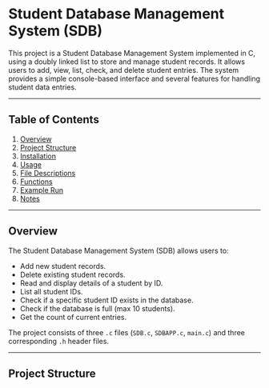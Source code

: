 # Student Database Management System (SDB)

This project is a Student Database Management System implemented in C, using a doubly linked list to store and manage student records. It allows users to add, view, list, check, and delete student entries. The system provides a simple console-based interface and several features for handling student data entries.

---

## Table of Contents
1. [Overview](#overview)
2. [Project Structure](#project-structure)
3. [Installation](#installation)
4. [Usage](#usage)
5. [File Descriptions](#file-descriptions)
6. [Functions](#functions)
7. [Example Run](#example-run)
8. [Notes](#notes)

---

## Overview
The Student Database Management System (SDB) allows users to:
- Add new student records.
- Delete existing student records.
- Read and display details of a student by ID.
- List all student IDs.
- Check if a specific student ID exists in the database.
- Check if the database is full (max 10 students).
- Get the count of current entries.

The project consists of three `.c` files (`SDB.c`, `SDBAPP.c`, `main.c`) and three corresponding `.h` header files.

---

## Project Structure
